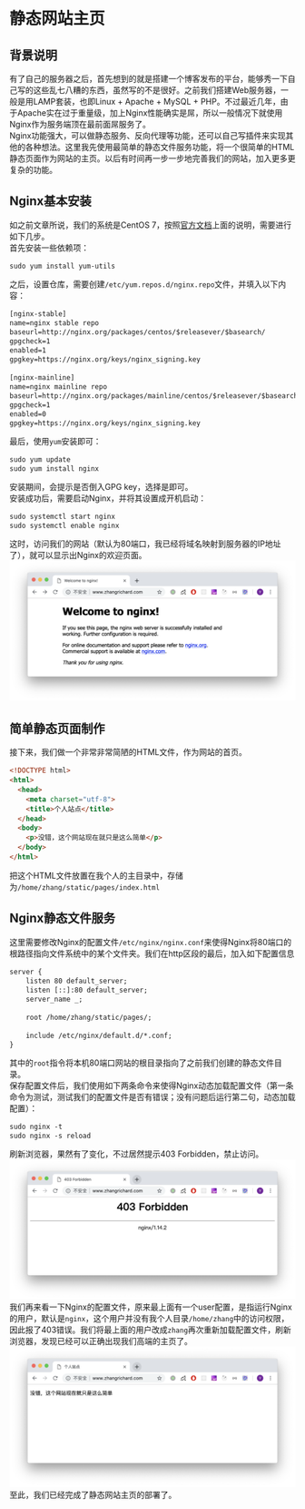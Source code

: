 # 静态网站主页

## 背景说明
有了自己的服务器之后，首先想到的就是搭建一个博客发布的平台，能够秀一下自己写的这些乱七八糟的东西，虽然写的不是很好。之前我们搭建Web服务器，一般是用LAMP套装，也即Linux + Apache + MySQL + PHP。不过最近几年，由于Apache实在过于重量级，加上Nginx性能确实是屌，所以一般情况下就使用Nginx作为服务端顶在最前面屌服务了。  
Nginx功能强大，可以做静态服务、反向代理等功能，还可以自己写插件来实现其他的各种想法。这里我先使用最简单的静态文件服务功能，将一个很简单的HTML静态页面作为网站的主页。以后有时间再一步一步地完善我们的网站，加入更多更复杂的功能。  

## Nginx基本安装
如之前文章所说，我们的系统是CentOS 7，按照[官方文档](http://nginx.org/en/linux_packages.html#RHEL-CentOS)上面的说明，需要进行如下几步。  
首先安装一些依赖项：  
```shell
sudo yum install yum-utils
```
之后，设置仓库，需要创建`/etc/yum.repos.d/nginx.repo`文件，并填入以下内容：  
```
[nginx-stable]
name=nginx stable repo
baseurl=http://nginx.org/packages/centos/$releasever/$basearch/
gpgcheck=1
enabled=1
gpgkey=https://nginx.org/keys/nginx_signing.key

[nginx-mainline]
name=nginx mainline repo
baseurl=http://nginx.org/packages/mainline/centos/$releasever/$basearch/
gpgcheck=1
enabled=0
gpgkey=https://nginx.org/keys/nginx_signing.key
```
最后，使用`yum`安装即可：  
```shell
sudo yum update
sudo yum install nginx
```
安装期间，会提示是否倒入GPG key，选择是即可。  
安装成功后，需要启动Nginx，并将其设置成开机启动：  
```shell
sudo systemctl start nginx
sudo systemctl enable nginx
```
这时，访问我们的网站（默认为80端口，我已经将域名映射到服务器的IP地址了），就可以显示出Nginx的欢迎页面。  
![Nginx欢迎页面](./screenshot1.png)

## 简单静态页面制作
接下来，我们做一个非常非常简陋的HTML文件，作为网站的首页。  
```HTML
<!DOCTYPE html>
<html>
  <head>
    <meta charset="utf-8">
    <title>个人站点</title>
  </head>
  <body>
    <p>没错，这个网站现在就只是这么简单</p>
  </body>
</html>
```
把这个HTML文件放置在我个人的主目录中，存储为`/home/zhang/static/pages/index.html`  

## Nginx静态文件服务
这里需要修改Nginx的配置文件`/etc/nginx/nginx.conf`来使得Nginx将80端口的根路径指向文件系统中的某个文件夹。我们在http区段的最后，加入如下配置信息  
```
server {
    listen 80 default_server;
    listen [::]:80 default_server;
    server_name _;

    root /home/zhang/static/pages/;

    include /etc/nginx/default.d/*.conf;
}
```
其中的`root`指令将本机80端口网站的根目录指向了之前我们创建的静态文件目录。  
保存配置文件后，我们使用如下两条命令来使得Nginx动态加载配置文件（第一条命令为测试，测试我们的配置文件是否有错误；没有问题后运行第二句，动态加载配置）：  
```shell
sudo nginx -t
sudo nginx -s reload
```
刷新浏览器，果然有了变化，不过居然提示403 Forbidden，禁止访问。  
![禁止访问](./screenshot2.png)
我们再来看一下Nginx的配置文件，原来最上面有一个user配置，是指运行Nginx的用户，默认是`nginx`，这个用户并没有我个人目录`/home/zhang`中的访问权限，因此报了403错误。我们将最上面的用户改成`zhang`再次重新加载配置文件，刷新浏览器，发现已经可以正确出现我们高端的主页了。  
![“高端”的首页](./screenshot3.png)
至此，我们已经完成了静态网站主页的部署了。  